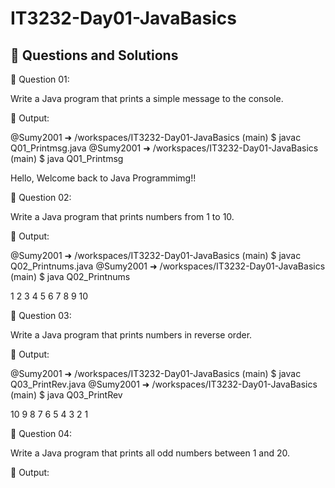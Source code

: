 # IT3232-Day01-JavaBasics
## 📝 Questions and Solutions
📌 Question 01:

Write a Java program that prints a simple message to the console.

📸 Output:

@Sumy2001 ➜ /workspaces/IT3232-Day01-JavaBasics (main) $ javac Q01_Printmsg.java
@Sumy2001 ➜ /workspaces/IT3232-Day01-JavaBasics (main) $ java Q01_Printmsg

Hello, Welcome back to Java Programmimg!!

📌 Question 02:

Write a Java program that prints numbers from 1 to 10.

📸 Output: 

@Sumy2001 ➜ /workspaces/IT3232-Day01-JavaBasics (main) $ javac Q02_Printnums.java
@Sumy2001 ➜ /workspaces/IT3232-Day01-JavaBasics (main) $ java Q02_Printnums

1 
2 
3 
4 
5 
6 
7 
8 
9 
10 

📌 Question 03:

Write a Java program that prints numbers in reverse order.

📸 Output:

@Sumy2001 ➜ /workspaces/IT3232-Day01-JavaBasics (main) $ javac Q03_PrintRev.java
@Sumy2001 ➜ /workspaces/IT3232-Day01-JavaBasics (main) $ java Q03_PrintRev

10 
9 
8 
7 
6 
5 
4 
3 
2 
1 

📌 Question 04:

Write a Java program that prints all odd numbers between 1 and 20.

📸 Output:

